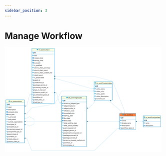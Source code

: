```yaml
---
sidebar_position: 3
---
```


# Manage Workflow

![alt text](<../../../../../../../../../static/img/prismaenterprise - int_workflow.png>)
